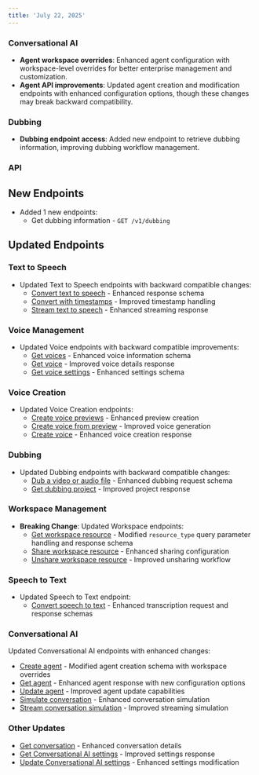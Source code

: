 ```yaml
---
title: 'July 22, 2025'
---
```


### Conversational AI

- **Agent workspace overrides**: Enhanced agent configuration with workspace-level overrides for better enterprise management and customization.
- **Agent API improvements**: Updated agent creation and modification endpoints with enhanced configuration options, though these changes may break backward compatibility.

### Dubbing

- **Dubbing endpoint access**: Added new endpoint to retrieve dubbing information, improving dubbing workflow management.

### API

<Accordion title="View API changes">

## New Endpoints

- Added 1 new endpoints:
  - Get dubbing information - `GET /v1/dubbing`

## Updated Endpoints

### Text to Speech

- Updated Text to Speech endpoints with backward compatible changes:
  - [Convert text to speech](/docs/api-reference/text-to-speech/convert) - Enhanced response schema
  - [Convert with timestamps](/docs/api-reference/text-to-speech/convert-with-timestamps) - Improved timestamp handling
  - [Stream text to speech](/docs/api-reference/text-to-speech/convert-as-stream) - Enhanced streaming response

### Voice Management

- Updated Voice endpoints with backward compatible improvements:
  - [Get voices](/docs/api-reference/voices/get-all) - Enhanced voice information schema
  - [Get voice](/docs/api-reference/voices/get) - Improved voice details response
  - [Get voice settings](/docs/api-reference/voices/get-settings) - Enhanced settings schema

### Voice Creation

- Updated Voice Creation endpoints:
  - [Create voice previews](/docs/api-reference/legacy/voices/create-previews) - Enhanced preview creation
  - [Create voice from preview](/docs/api-reference/legacy/voices/create-voice-from-preview) - Improved voice generation
  - [Create voice](/docs/api-reference/voice-generation/create-voice) - Enhanced voice creation response

### Dubbing

- Updated Dubbing endpoints with backward compatible changes:
  - [Dub a video or audio file](/docs/api-reference/dubbing/create) - Enhanced dubbing request schema
  - [Get dubbing project](/docs/api-reference/dubbing/get-by-id) - Improved project response

### Workspace Management

- **Breaking Change**: Updated Workspace endpoints:
  - [Get workspace resource](/docs/api-reference/workspace/get-resource) - Modified `resource_type` query parameter handling and response schema
  - [Share workspace resource](/docs/api-reference/workspace/share-workspace-resource) - Enhanced sharing configuration
  - [Unshare workspace resource](/docs/api-reference/workspace/unshare-workspace-resource) - Improved unsharing workflow

### Speech to Text

- Updated Speech to Text endpoint:
  - [Convert speech to text](/docs/api-reference/speech-to-text/convert) - Enhanced transcription request and response schemas

### Conversational AI

Updated Conversational AI endpoints with enhanced changes:
  - [Create agent](/docs/api-reference/agents/create) - Modified agent creation schema with workspace overrides
  - [Get agent](/docs/api-reference/agents/get) - Enhanced agent response with new configuration options
  - [Update agent](/docs/api-reference/agents/update) - Improved agent update capabilities
  - [Simulate conversation](/docs/api-reference/agents/simulate-conversation) - Enhanced conversation simulation
  - [Stream conversation simulation](/docs/api-reference/agents/simulate-conversation-stream) - Improved streaming simulation

### Other Updates

- [Get conversation](/docs/api-reference/conversations/get-conversation) - Enhanced conversation details
- [Get Conversational AI settings](/docs/api-reference/conversational-ai/get-settings) - Improved settings response
- [Update Conversational AI settings](/docs/api-reference/conversational-ai/update-settings) - Enhanced settings modification
</Accordion>
